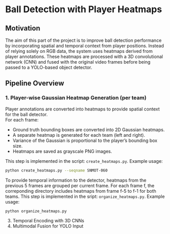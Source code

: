 # Ball Detection with Player Heatmaps

## Motivation
The aim of this part of the project is to improve ball detection performance by incorporating spatial and temporal context from player positions. Instead of relying solely on RGB data, the system uses heatmaps derived from player annotations. These heatmaps are processed with a 3D convolutional network (CNN) and fused with the original video frames before being passed to a YOLO-based object detector.

## Pipeline Overview
### 1. **Player-wise Gaussian Heatmap Generation (per team)**
   
   Player annotations are converted into heatmaps to provide spatial context for the ball detector.  
   For each frame:
   - Ground truth bounding boxes are converted into 2D Gaussian heatmaps.
   - A separate heatmap is generated for each team (left and right).
   - Variance of the Gaussian is proportional to the player’s bounding box size.
   - Heatmaps are saved as grayscale PNG images.

This step is implemented in the script: `create_heatmaps.py`. Example usage:
```bash
python create_heatmaps.py --seqname SNMOT-060
```
To provide temporal information to the detector, heatmaps from the previous 5 frames are grouped per current frame. For each frame f, the correponding directory includes heatmaps from frame f-5 to f-1 for both teams. This step is implemented in the sript: `organize_heatmaps.py`. Example usage:

```bash
python organize_heatmaps.py
```
   
3. Temporal Encoding with 3D CNNs
4. Multimodal Fusion for YOLO Input
